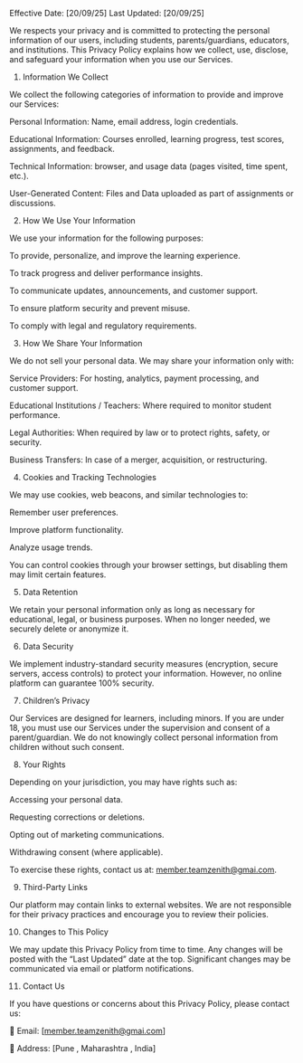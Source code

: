 Effective Date: [20/09/25]
Last Updated: [20/09/25]

We respects your privacy and is committed to protecting the personal information of our users, including students, parents/guardians, educators, and institutions. This Privacy Policy explains how we collect, use, disclose, and safeguard your information when you use our Services.

1. Information We Collect

We collect the following categories of information to provide and improve our Services:

Personal Information: Name, email address, login credentials.

Educational Information: Courses enrolled, learning progress, test scores, assignments, and feedback.

Technical Information: browser, and usage data (pages visited, time spent, etc.).


User-Generated Content: Files and Data uploaded as part of assignments or discussions.

2. How We Use Your Information

We use your information for the following purposes:

To provide, personalize, and improve the learning experience.

To track progress and deliver performance insights.

To communicate updates, announcements, and customer support.

To ensure platform security and prevent misuse.

To comply with legal and regulatory requirements.


3. How We Share Your Information

We do not sell your personal data. We may share your information only with:

Service Providers: For hosting, analytics, payment processing, and customer support.

Educational Institutions / Teachers: Where required to monitor student performance.

Legal Authorities: When required by law or to protect rights, safety, or security.

Business Transfers: In case of a merger, acquisition, or restructuring.


4. Cookies and Tracking Technologies

We may use cookies, web beacons, and similar technologies to:

Remember user preferences.

Improve platform functionality.

Analyze usage trends.

You can control cookies through your browser settings, but disabling them may limit certain features.


5. Data Retention

We retain your personal information only as long as necessary for educational, legal, or business purposes. When no longer needed, we securely delete or anonymize it.


6. Data Security

We implement industry-standard security measures (encryption, secure servers, access controls) to protect your information. However, no online platform can guarantee 100% security.


7. Children’s Privacy

Our Services are designed for learners, including minors. If you are under 18, you must use our Services under the supervision and consent of a parent/guardian. We do not knowingly collect personal information from children without such consent.


8. Your Rights

Depending on your jurisdiction, you may have rights such as:

Accessing your personal data.

Requesting corrections or deletions.

Opting out of marketing communications.

Withdrawing consent (where applicable).

To exercise these rights, contact us at: member.teamzenith@gmai.com.


9. Third-Party Links

Our platform may contain links to external websites. We are not responsible for their privacy practices and encourage you to review their policies.


10. Changes to This Policy

We may update this Privacy Policy from time to time. Any changes will be posted with the “Last Updated” date at the top. Significant changes may be communicated via email or platform notifications.

11. Contact Us

If you have questions or concerns about this Privacy Policy, please contact us:

📧 Email: [member.teamzenith@gmai.com]

📍 Address: [Pune , Maharashtra , India]
